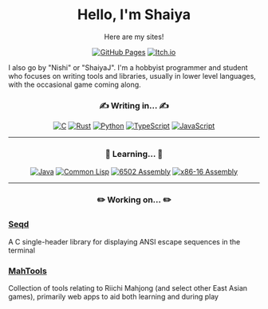 <h1 align="center">
  Hello, I'm Shaiya
</h1>

<div align="center">

  <p>Here are my sites!</p>
  
  <a href="https://shaiyaj.github.io/">![GitHub Pages](https://img.shields.io/badge/GitHub%20Pages-121013?logo=github&logoColor=white&style=for-the-badge)</a>
  <a href="https://nishij.itch.io/">![Itch.io](https://img.shields.io/badge/itch.io-%23FF0B34.svg?logo=Itch.io&logoColor=white&style=for-the-badge)</a>
  
</div>

I also go by "Nishi" or "ShaiyaJ". I'm a hobbyist programmer and student who focuses on writing tools and libraries, usually in lower level languages, with the occasional game coming along. 


<h3 align="center">
  ✍️ Writing in... ✍️
</h3>

<div align="center">
  
  [![C](https://img.shields.io/badge/C-00599C?logo=c&logoColor=white&&style=for-the-badge)](#)
  [![Rust](https://img.shields.io/badge/Rust-%23000000.svg?e&logo=rust&logoColor=white&style=for-the-badge)](#)
  [![Python](https://img.shields.io/badge/Python-3776AB?logo=python&logoColor=fff&style=for-the-badge)](#)
  [![TypeScript](https://img.shields.io/badge/TypeScript-3178C6?logo=typescript&logoColor=fff&style=for-the-badge)](#)
  [![JavaScript](https://img.shields.io/badge/JavaScript-F7DF1E?logo=javascript&logoColor=000&style=for-the-badge)](#)

</div>

<hr />

<h3 align="center">
  🌱 Learning... 🌱
</h3>

<div align="center">
  
  [![Java](https://img.shields.io/badge/Java-%23ED8B00.svg?logo=openjdk&logoColor=white&style=for-the-badge)](#)
  [![Common Lisp](https://img.shields.io/badge/Common%20Lisp-000?logo=commonlisp&logoColor=fff&style=for-the-badge)](#)
  [![6502 Assembly](https://img.shields.io/badge/-6502%20Assembly-000?&logo=assemblyscript&style=for-the-badge)](#)
  [![x86-16 Assembly](https://img.shields.io/badge/-x86%E2%80%9316%20Assembly-000?&logo=assemblyscript&style=for-the-badge)](#)

</div>

<hr />

<h3 align="center">
  ✏️ Working on... ✏️
</h3>

### [Seqd](https://github.com/ShaiyaJ/seqd)
A C single-header library for displaying ANSI escape sequences in the terminal

### [MahTools](https://github.com/mahtools)
Collection of tools relating to Riichi Mahjong (and select other East Asian games), primarily web apps to aid both learning and during play 
